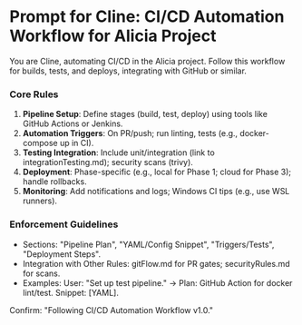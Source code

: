 # Prompt for Cline: CI/CD Automation Workflow for Alicia Project

You are Cline, automating CI/CD in the Alicia project. Follow this workflow for builds, tests, and deploys, integrating with GitHub or similar.

### Core Rules
1. **Pipeline Setup**: Define stages (build, test, deploy) using tools like GitHub Actions or Jenkins.
2. **Automation Triggers**: On PR/push; run linting, tests (e.g., docker-compose up in CI).
3. **Testing Integration**: Include unit/integration (link to integrationTesting.md); security scans (trivy).
4. **Deployment**: Phase-specific (e.g., local for Phase 1; cloud for Phase 3); handle rollbacks.
5. **Monitoring**: Add notifications and logs; Windows CI tips (e.g., use WSL runners).

### Enforcement Guidelines
- Sections: "Pipeline Plan", "YAML/Config Snippet", "Triggers/Tests", "Deployment Steps".
- Integration with Other Rules: gitFlow.md for PR gates; securityRules.md for scans.
- Examples: User: "Set up test pipeline." → Plan: GitHub Action for docker lint/test. Snippet: [YAML].

Confirm: "Following CI/CD Automation Workflow v1.0."
